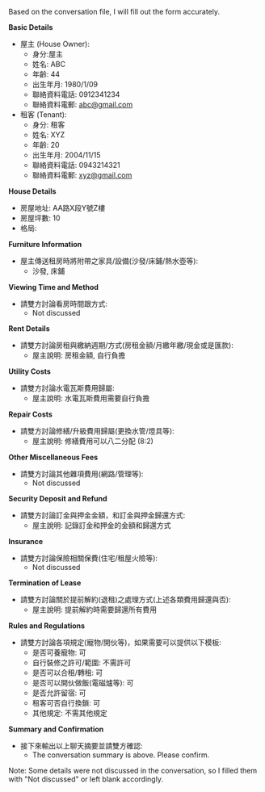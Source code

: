 Based on the conversation file, I will fill out the form accurately.

**Basic Details**

* 屋主 (House Owner):
	+ 身分:屋主
	+ 姓名: ABC
	+ 年齡: 44
	+ 出生年月: 1980/1/09
	+ 聯絡資料電話: 0912341234
	+ 聯絡資料電郵: abc@gmail.com
* 租客 (Tenant):
	+ 身分: 租客
	+ 姓名: XYZ
	+ 年齡: 20
	+ 出生年月: 2004/11/15
	+ 聯絡資料電話: 0943214321
	+ 聯絡資料電郵: xyz@gmail.com

**House Details**

* 房屋地址: AA路X段Y號Z樓
* 房屋坪數: 10
* 格局:

**Furniture Information**

* 屋主傳送租房時將附帶之家具/設備(沙發/床鋪/熱水壺等):
	+ 沙發, 床鋪

**Viewing Time and Method**

* 請雙方討論看房時間跟方式:
	+ Not discussed

**Rent Details**

* 請雙方討論房租與繳納週期/方式(房租金額/月繳年繳/現金或是匯款):
	+ 屋主說明: 房租金額, 自行負擔

**Utility Costs**

* 請雙方討論水電瓦斯費用歸屬:
	+ 屋主說明: 水電瓦斯費用需要自行負擔

**Repair Costs**

* 請雙方討論修繕/升級費用歸屬(更換水管/燈具等):
	+ 屋主說明: 修繕費用可以八二分配 (8:2)

**Other Miscellaneous Fees**

* 請雙方討論其他雜項費用(網路/管理等):
	+ Not discussed

**Security Deposit and Refund**

* 請雙方討論訂金與押金金額，和訂金與押金歸還方式:
	+ 屋主說明: 記錄訂金和押金的金額和歸還方式

**Insurance**

* 請雙方討論保險相關保費(住宅/租屋火險等):
	+ Not discussed

**Termination of Lease**

* 請雙方討論關於提前解約(退租)之處理方式(上述各類費用歸還與否):
	+ 屋主說明: 提前解約時需要歸還所有費用

**Rules and Regulations**

* 請雙方討論各項規定(寵物/開伙等)，如果需要可以提供以下模板:
	+ 是否可養寵物: 可
	+ 自行裝修之許可/範圍: 不需許可
	+ 是否可以合租/轉租: 可
	+ 是否可以開伙做飯(電磁爐等): 可
	+ 是否允許留宿: 可
	+ 租客可否自行換鎖: 可
	+ 其他規定: 不需其他規定

**Summary and Confirmation**

* 接下來輸出以上聊天摘要並請雙方確認:
	+ The conversation summary is above. Please confirm.

Note: Some details were not discussed in the conversation, so I filled them with "Not discussed" or left blank accordingly.
